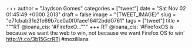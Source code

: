 
+++
author = "Jaydson Gomes"
categories = ["tweet"]
date = "Sat Nov 02 01:45:49 +0000 2013"
draft = false
image = "{TWEET_IMAGE}"
slug = "e7fcbab31e2fe69b7ce0a0f0faee164f2bdd0761"
tags = ["tweet"]
title = """RT @ioana_cis: '#FirefoxO..."""
+++
RT @ioana_cis: '#FirefoxOS is because we want the web to win, not because we want Firefox OS to win' http://t.co/3b15GcrRTj #mozillians
